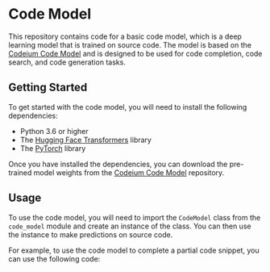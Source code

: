 # Code Model

This repository contains code for a basic code model, which is a deep learning model that is trained on source code. The model is based on the [Codeium Code Model](https://github.com/codeium/codeium-code-model) and is designed to be used for code completion, code search, and code generation tasks.

## Getting Started

To get started with the code model, you will need to install the following dependencies:

- Python 3.6 or higher
- The [Hugging Face Transformers](https://github.com/huggingface/transformers) library
- The [PyTorch](https://pytorch.org/) library

Once you have installed the dependencies, you can download the pre-trained model weights from the [Codeium Code Model](https://github.com/codeium/codeium-code-model) repository.

## Usage

To use the code model, you will need to import the `CodeModel` class from the `code_model` module and create an instance of the class. You can then use the instance to make predictions on source code.

For example, to use the code model to complete a partial code snippet, you can use the following code:
